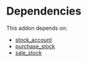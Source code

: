 # Dependencies

This addon depends on:

- [stock_account](../../odoo-bringout-oca-ocb-stock_account)
- [purchase_stock](../../odoo-bringout-oca-ocb-purchase_stock)
- [sale_stock](../../odoo-bringout-oca-ocb-sale_stock)
